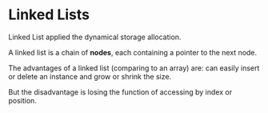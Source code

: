 # Linked Lists

Linked List applied the dynamical storage allocation.

A linked list is a chain of **nodes**, each containing a pointer to the next node. 

The advantages of a linked list \(comparing to an array\) are: can easily insert or delete an instance and grow or shrink the size. 

But the disadvantage is losing the function of accessing by index or position.

